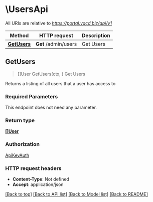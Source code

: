 # \UsersApi

All URIs are relative to *https://portal.vacd.biz/api/v1*

Method | HTTP request | Description
------------- | ------------- | -------------
[**GetUsers**](UsersApi.md#GetUsers) | **Get** /admin/users | Get Users



## GetUsers

> []User GetUsers(ctx, )
Get Users

Returns a listing of all users that a user has access to

### Required Parameters

This endpoint does not need any parameter.

### Return type

[**[]User**](User.md)

### Authorization

[ApiKeyAuth](../README.md#ApiKeyAuth)

### HTTP request headers

- **Content-Type**: Not defined
- **Accept**: application/json

[[Back to top]](#) [[Back to API list]](../README.md#documentation-for-api-endpoints)
[[Back to Model list]](../README.md#documentation-for-models)
[[Back to README]](../README.md)

